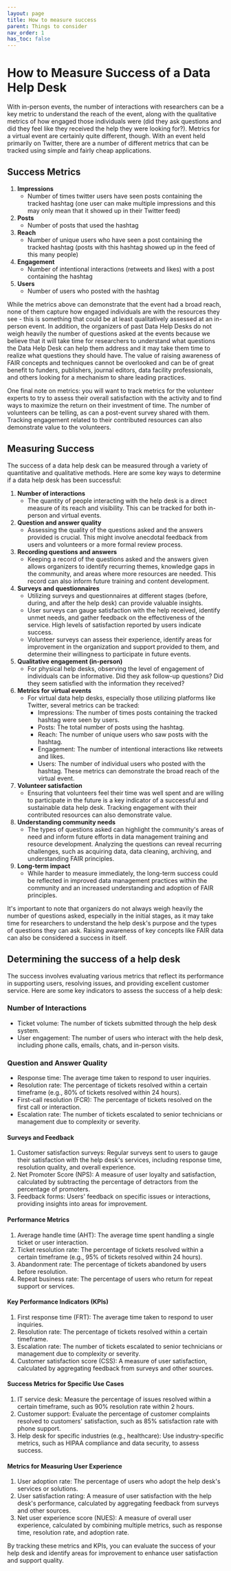 ```yaml
---
layout: page
title: How to measure success
parent: Things to consider
nav_order: 1
has_toc: false
---
```


# How to Measure Success of a Data Help Desk

With in-person events, the number of interactions with researchers can be a key
metric to understand the reach of the event, along with the qualitative metrics
of how engaged those individuals were (did they ask questions and did they feel
like they received the help they were looking for?). Metrics for a virtual event
are certainly quite different, though. With an event held primarily on Twitter,
there are a number of different metrics that can be tracked using simple and
fairly cheap applications.

## Success Metrics

<!-- prettier-ignore -->
1. **Impressions**
    - Number of times twitter users have seen posts containing the tracked
      hashtag (one user can make multiple impressions and this may only mean
      that it showed up in their Twitter feed)
1. **Posts**
    - Number of posts that used the hashtag
1. **Reach**
    - Number of unique users who have seen a post containing the tracked hashtag
      (posts with this hashtag showed up in the feed of this many people)
1. **Engagement**
    - Number of intentional interactions (retweets and likes) with a post
      containing the hashtag
1. **Users**
    - Number of users who posted with the hashtag

While the metrics above can demonstrate that the event had a broad reach, none
of them capture how engaged individuals are with the resources they see - this
is something that could be at least qualitatively assessed at an in-person
event. In addition, the organizers of past Data Help Desks do not weigh heavily
the number of questions asked at the events because we believe that it will take
time for researchers to understand what questions the Data Help Desk can help
them address and it may take them time to realize what questions they should
have. The value of raising awareness of FAIR concepts and techniques cannot be
overlooked and can be of great benefit to funders, publishers, journal editors,
data facility professionals, and others looking for a mechanism to share leading
practices.

One final note on metrics: you will want to track metrics for the volunteer
experts to try to assess their overall satisfaction with the activity and to
find ways to maximize the return on their investment of time. The number of
volunteers can be telling, as can a post-event survey shared with them. Tracking
engagement related to their contributed resources can also demonstrate value to
the volunteers.

## Measuring Success

The success of a data help desk can be measured through a variety of
quantitative and qualitative methods. Here are some key ways to determine if a
data help desk has been successful:

<!-- prettier-ignore -->
1. **Number of interactions**
    - The quantity of people interacting with the help
    desk is a direct measure of its reach and visibility. This can be tracked
    for both in-person and virtual events.
1. **Question and answer quality**
    - Assessing the quality of the questions asked
    and the answers provided is crucial. This might involve anecdotal feedback
    from users and volunteers or a more formal review process.
1. **Recording questions and answers**
    - Keeping a record of the questions asked and
    the answers given allows organizers to identify recurring themes, knowledge
    gaps in the community, and areas where more resources are needed. This
    record can also inform future training and content development.
1. **Surveys and questionnaires**
    - Utilizing surveys and questionnaires at
    different stages (before, during, and after the help desk) can provide
    valuable insights.
    -   User surveys can gauge satisfaction with the help received, identify
        unmet needs, and gather feedback on the effectiveness of the service.
        High levels of satisfaction reported by users indicate success.
    -   Volunteer surveys can assess their experience, identify areas for
        improvement in the organization and support provided to them, and
        determine their willingness to participate in future events.
1. **Qualitative engagement (in-person)**
    - For physical help desks, observing the
    level of engagement of individuals can be informative. Did they ask
    follow-up questions? Did they seem satisfied with the information they
    received?
1. **Metrics for virtual events**
    - For virtual data help desks, especially those
    utilizing platforms like Twitter, several metrics can be tracked:
        -   Impressions: The number of times posts containing the tracked hashtag
            were seen by users.
        -   Posts: The total number of posts using the hashtag.
        -   Reach: The number of unique users who saw posts with the hashtag.
        -   Engagement: The number of intentional interactions like retweets and
            likes.
        -   Users: The number of individual users who posted with the hashtag. These
            metrics can demonstrate the broad reach of the virtual event.
1. **Volunteer satisfaction**
    - Ensuring that volunteers feel their time was well
    spent and are willing to participate in the future is a key indicator of a
    successful and sustainable data help desk. Tracking engagement with their
    contributed resources can also demonstrate value.
1. **Understanding community needs**
    - The types of questions asked can highlight
    the community's areas of need and inform future efforts in data management
    training and resource development. Analyzing the questions can reveal
    recurring challenges, such as acquiring data, data cleaning, archiving, and
    understanding FAIR principles.
1. **Long-term impact**
    - While harder to measure immediately, the long-term success
    could be reflected in improved data management practices within the
    community and an increased understanding and adoption of FAIR principles.

It's important to note that organizers do not always weigh heavily the number of
questions asked, especially in the initial stages, as it may take time for
researchers to understand the help desk's purpose and the types of questions
they can ask. Raising awareness of key concepts like FAIR data can also be
considered a success in itself.

## Determining the success of a help desk

The success involves evaluating various metrics that reflect its performance in
supporting users, resolving issues, and providing excellent customer service.
Here are some key indicators to assess the success of a help desk:

### Number of Interactions

-   Ticket volume: The number of tickets submitted through the help desk system.
-   User engagement: The number of users who interact with the help desk,
    including phone calls, emails, chats, and in-person visits.

### Question and Answer Quality

-   Response time: The average time taken to respond to user inquiries.
-   Resolution rate: The percentage of tickets resolved within a certain
    timeframe (e.g., 80% of tickets resolved within 24 hours).
-   First-call resolution (FCR): The percentage of tickets resolved on the first
    call or interaction.
-   Escalation rate: The number of tickets escalated to senior technicians or
    management due to complexity or severity.

#### Surveys and Feedback

<!-- prettier-ignore -->
1. Customer satisfaction surveys: Regular surveys sent to users to gauge
   their satisfaction with the help desk's services, including response time,
   resolution quality, and overall experience.
2. Net Promoter Score (NPS): A measure of user loyalty and satisfaction,
   calculated by subtracting the percentage of detractors from the percentage of
   promoters.
3. Feedback forms: Users' feedback on specific issues or interactions,
   providing insights into areas for improvement.

#### Performance Metrics

1. Average handle time (AHT): The average time spent handling a single ticket or
   user interaction.
2. Ticket resolution rate: The percentage of tickets resolved within a certain
   timeframe (e.g., 95% of tickets resolved within 24 hours).
3. Abandonment rate: The percentage of tickets abandoned by users before
   resolution.
4. Repeat business rate: The percentage of users who return for repeat support
   or services.

#### Key Performance Indicators (KPIs)

1. First response time (FRT): The average time taken to respond to user
   inquiries.
2. Resolution rate: The percentage of tickets resolved within a certain
   timeframe.
3. Escalation rate: The number of tickets escalated to senior technicians or
   management due to complexity or severity.
4. Customer satisfaction score (CSS): A measure of user satisfaction, calculated
   by aggregating feedback from surveys and other sources.

#### Success Metrics for Specific Use Cases

1. IT service desk: Measure the percentage of issues resolved within a certain
   timeframe, such as 90% resolution rate within 2 hours.
2. Customer support: Evaluate the percentage of customer complaints resolved to
   customers' satisfaction, such as 85% satisfaction rate with phone support.
3. Help desk for specific industries (e.g., healthcare): Use industry-specific
   metrics, such as HIPAA compliance and data security, to assess success.

#### Metrics for Measuring User Experience

1. User adoption rate: The percentage of users who adopt the help desk's
   services or solutions.
2. User satisfaction rating: A measure of user satisfaction with the help desk's
   performance, calculated by aggregating feedback from surveys and other
   sources.
3. Net user experience score (NUES): A measure of overall user experience,
   calculated by combining multiple metrics, such as response time, resolution
   rate, and adoption rate.

By tracking these metrics and KPIs, you can evaluate the success of your help
desk and identify areas for improvement to enhance user satisfaction and support
quality.
